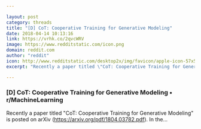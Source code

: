 ```yaml
---

layout: post
category: threads
title: "[D] CoT: Cooperative Training for Generative Modeling"
date: 2018-04-14 10:13:16
link: https://vrhk.co/2qvcWRV
image: https://www.redditstatic.com/icon.png
domain: reddit.com
author: "reddit"
icon: http://www.redditstatic.com/desktop2x/img/favicon/apple-icon-57x57.png
excerpt: "Recently a paper titled \"CoT: Cooperative Training for Generative Modeling\" is posted on arXiv (<https://arxiv.org/pdf/1804.03782.pdf>). In the..."

---
```


### [D] CoT: Cooperative Training for Generative Modeling • r/MachineLearning

Recently a paper titled "CoT: Cooperative Training for Generative Modeling" is posted on arXiv (<https://arxiv.org/pdf/1804.03782.pdf>). In the...
